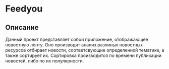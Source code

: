 # Feedyou
Описание
-----------------------
Данный проект представляет собой приложение, отображающее новостную ленту. Оно производит анализ разлиных новостных ресурсов отбирает новости, соответсвующие определенной тематике, а также сортирует их. Сортировка производится по времени публикации новостей, либо по их популярности.
